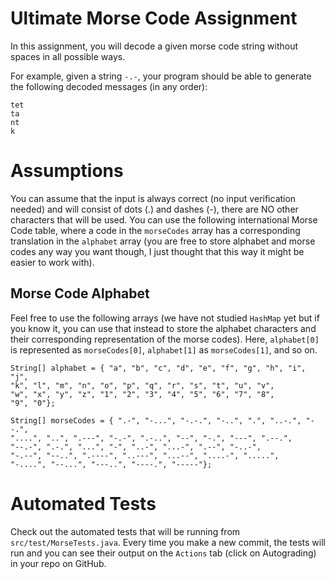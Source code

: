 # Ultimate Morse Code Assignment

In this assignment, you will decode a given morse code string without spaces in all possible ways.

For example, given a string `-.-`, your program should be able to generate the following decoded messages (in any order):
```
tet
ta
nt
k
```

# Assumptions

You can assume that the input is always correct (no input verification needed) and will consist of dots (.) and dashes (-), there are NO other characters that will be used. You can use the following international Morse Code table, where a code in the `morseCodes` array has a corresponding translation in the `alphabet` array (you are free to store alphabet and morse codes any way you want though, I just thought that this way it might be easier to work with).

## Morse Code Alphabet

Feel free to use the following arrays (we have not studied `HashMap` yet but if you know it, you can use that instead to store the alphabet characters and their corresponding representation of the morse codes). Here, `alphabet[0]` is represented as `morseCodes[0]`, `alphabet[1]` as `morseCodes[1]`, and so on.

```
String[] alphabet = { "a", "b", "c", "d", "e", "f", "g", "h", "i", "j",
"k", "l", "m", "n", "o", "p", "q", "r", "s", "t", "u", "v",
"w", "x", "y", "z", "1", "2", "3", "4", "5", "6", "7", "8",
"9", "0"};

String[] morseCodes = { ".-", "-...", "-.-.", "-..", ".", "..-.", "--.",
"....", "..", ".---", "-.-", ".-..", "--", "-.", "---", ".--.",
"--.-", ".-.", "...", "-", "..-", "...-", ".--", "-..-",
"-.--", "--..", ".----", "..---", "...--", "....-", ".....",
"-....", "--...", "---..", "----.", "-----"};
```
# Automated Tests

Check out the automated tests that will be running from `src/test/MorseTests.java`. Every time you make a new commit, the tests will run and you can see their output on the `Actions` tab (click on Autograding) in your repo on GitHub.

